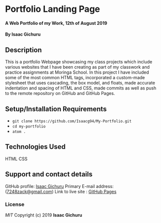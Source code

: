 # Portfolio Landing Page
#### A Web Portfolio of my Work, 12th of August 2019
#### By **Isaac Gichuru**
## Description
 This is a portfolio Webpage showcasing my class projects which include various websites that I have been creating as part of my classwork and practice assignments at Moringa School. In this project I have included some of the most common HTML tags, incorporated a custom-made stylesheet that uses cascading, the box model, and floats, made accurate indentation and spacing of HTML and CSS, made commits as well as push to the remote repository on GitHub and GitHub Pages.
## Setup/Installation Requirements
* `git clone https://github.com/Isaacg94/My-Portfolio.git`
* `cd my-portfolio`
* `atom .`

## Technologies Used
HTML
CSS
## Support and contact details
GitHub profile: [Isaac Gichuru](https://github.com/Isaacg94)
Primary E-mail address: (7248zack@gmail.com)
Link to live site : [GitHub Pages](https://isaacg94.github.io/My-Portfolio/)
### License
*MIT*
Copyright (c) 2019 **Isaac Gichuru**
